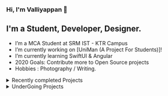 ### Hi, I'm Valliyappan 👋

## I'm a Student, Developer, Designer.

- I’m a MCA Student at SRM IST - KTR Campus
- I’m currently working on [UniMan (A Project For Students)]!
- I’m currently learning SwiftUI & Angular
- 2020 Goals: Contribute more to Open Source projects
- Hobbies : Photography / Writing.
<details>
  <summary> Recently completed Projects</summary>
<!--START_SECTION:activity-->
1. [My Resume(CV) Website](https://github.com/varksh05/valliyappan-portfolio)    
  
2. [TechUtsav7.0 (SRM College Event Site created using Angular, Firebase)](https://github.com/varksh05/techutsav)
  
3. [Shine and Sparkle (E-commerce Appliction created using Flask, SQL Lite)](https://github.com/varksh05/shine-and-sparkle)

4. [Date Aithmetic Algorithm](https://github.com/varksh05/DateArithmetic)
<!--END_SECTION:activity-->
</details>

<details>
  <summary> UnderGoing Projects</summary>
<!--START_SECTION:activity-->
1. [UniMan (A Platform for Students to Manage Placements and check Attendence, Test Performance, etc..)](https://github.com/varksh05/UniMan)
  
2. [MpWeb (Photography Website)](https://github.com/varksh05/mpWeb)
<!--END_SECTION:activity-->
</details>

[twitter]: https://twitter.com/iamValliyappan
[facebook]: https://www.facebook.com/valliyappan05
[instagram]: https://www.instagram.com/valliyappan_05/
[linkedin]: https://www.linkedin.com/in/valliyappan-s-542428a2/
